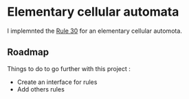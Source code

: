 # Elementary cellular automata

I implemnted the [Rule 30](https://en.wikipedia.org/wiki/Rule_30) for an elementary cellular automota. 

## Roadmap
Things to do to go further with this project :
- Create an interface for rules 
- Add others rules